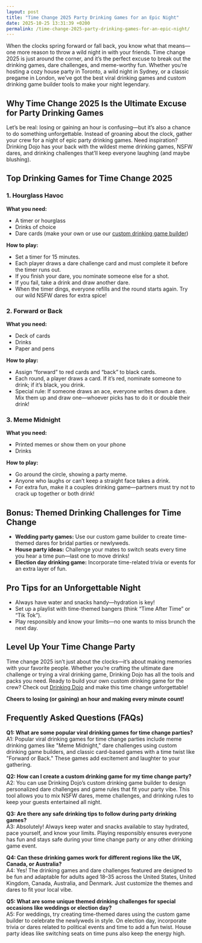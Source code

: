 ```yaml
---
layout: post
title: "Time Change 2025 Party Drinking Games for an Epic Night"
date: 2025-10-25 13:31:39 +0200
permalink: /time-change-2025-party-drinking-games-for-an-epic-night/
---
```

When the clocks spring forward or fall back, you know what that means—one more reason to throw a wild night in with your friends. Time change 2025 is just around the corner, and it’s the perfect excuse to break out the drinking games, dare challenges, and meme-worthy fun. Whether you’re hosting a cozy house party in Toronto, a wild night in Sydney, or a classic pregame in London, we’ve got the best viral drinking games and custom drinking game builder tools to make your night legendary.

## Why Time Change 2025 Is the Ultimate Excuse for Party Drinking Games

Let’s be real: losing or gaining an hour is confusing—but it’s also a chance to do something unforgettable. Instead of groaning about the clock, gather your crew for a night of epic party drinking games. Need inspiration? Drinking Dojo has your back with the wildest meme drinking games, NSFW dares, and drinking challenges that’ll keep everyone laughing (and maybe blushing).

## Top Drinking Games for Time Change 2025

### 1. **Hourglass Havoc**

**What you need:**  
- A timer or hourglass  
- Drinks of choice  
- Dare cards (make your own or use our [custom drinking game builder](https://drinkingdojo.com))

**How to play:**  
- Set a timer for 15 minutes.  
- Each player draws a dare challenge card and must complete it before the timer runs out.  
- If you finish your dare, you nominate someone else for a shot.  
- If you fail, take a drink and draw another dare.  
- When the timer dings, everyone refills and the round starts again. Try our wild NSFW dares for extra spice!

### 2. **Forward or Back**

**What you need:**  
- Deck of cards  
- Drinks  
- Paper and pens

**How to play:**  
- Assign “forward” to red cards and “back” to black cards.  
- Each round, a player draws a card. If it’s red, nominate someone to drink; if it’s black, you drink.  
- Special rule: If someone draws an ace, everyone writes down a dare. Mix them up and draw one—whoever picks has to do it or double their drink!

### 3. **Meme Midnight**

**What you need:**  
- Printed memes or show them on your phone  
- Drinks

**How to play:**  
- Go around the circle, showing a party meme.  
- Anyone who laughs or can’t keep a straight face takes a drink.  
- For extra fun, make it a couples drinking game—partners must try not to crack up together or both drink!

## Bonus: Themed Drinking Challenges for Time Change

- **Wedding party games:** Use our custom game builder to create time-themed dares for bridal parties or newlyweds.  
- **House party ideas:** Challenge your mates to switch seats every time you hear a time pun—last one to move drinks!  
- **Election day drinking game:** Incorporate time-related trivia or events for an extra layer of fun.

## Pro Tips for an Unforgettable Night

- Always have water and snacks handy—hydration is key!  
- Set up a playlist with time-themed bangers (think “Time After Time” or “Tik Tok”).  
- Play responsibly and know your limits—no one wants to miss brunch the next day.

## Level Up Your Time Change Party

Time change 2025 isn’t just about the clocks—it’s about making memories with your favorite people. Whether you’re crafting the ultimate dare challenge or trying a viral drinking game, Drinking Dojo has all the tools and packs you need. Ready to build your own custom drinking game for the crew? Check out [Drinking Dojo](https://drinkingdojo.com) and make this time change unforgettable!

**Cheers to losing (or gaining) an hour and making every minute count!**

## Frequently Asked Questions (FAQs)

**Q1: What are some popular viral drinking games for time change parties?**  
A1: Popular viral drinking games for time change parties include meme drinking games like "Meme Midnight," dare challenges using custom drinking game builders, and classic card-based games with a time twist like "Forward or Back." These games add excitement and laughter to your gathering.

**Q2: How can I create a custom drinking game for my time change party?**  
A2: You can use Drinking Dojo’s custom drinking game builder to design personalized dare challenges and game rules that fit your party vibe. This tool allows you to mix NSFW dares, meme challenges, and drinking rules to keep your guests entertained all night.

**Q3: Are there any safe drinking tips to follow during party drinking games?**  
A3: Absolutely! Always keep water and snacks available to stay hydrated, pace yourself, and know your limits. Playing responsibly ensures everyone has fun and stays safe during your time change party or any other drinking game event.

**Q4: Can these drinking games work for different regions like the UK, Canada, or Australia?**  
A4: Yes! The drinking games and dare challenges featured are designed to be fun and adaptable for adults aged 18–35 across the United States, United Kingdom, Canada, Australia, and Denmark. Just customize the themes and dares to fit your local vibe.

**Q5: What are some unique themed drinking challenges for special occasions like weddings or election day?**  
A5: For weddings, try creating time-themed dares using the custom game builder to celebrate the newlyweds in style. On election day, incorporate trivia or dares related to political events and time to add a fun twist. House party ideas like switching seats on time puns also keep the energy high.

<script type="application/ld+json">
{
  "@context": "https://schema.org",
  "@type": "BlogPosting",
  "headline": "Time Change 2025 Party Drinking Games for an Epic Night",
  "description": "Celebrate Time Change 2025 with epic party drinking games, dare challenges, and meme-worthy fun. Perfect for house parties and pregames across the US, UK, Canada, Australia, and Denmark.",
  "author": {
    "@type": "Person",
    "name": "Drinking Dojo",
    "description": "Welcome to the dojo of drinking games — where rules are made to be bent, dares get wild, and memes meet mayhem. Whether you're pregaming, throwing a wedding rager, or just vibing with friends, we’ve got the packs, dares, and custom tools to make it unforgettable."
  },
  "publisher": {
    "@type": "Person",
    "name": "Drinking Dojo"
  },
  "mainEntityOfPage": {
    "@type": "WebPage",
    "@id": "https://drinkingdojo.com"
  },
  "url": "https://drinkingdojo.com/time-change-2025-party-drinking-games",
  "datePublished": "2024-03-01",
  "dateModified": "2024-03-01",
  "keywords": "drinking games, party drinking games, custom drinking game builder, dare challenges, viral drinking games, meme drinking games, fortnite drinking game, inauguration day drinking game, NSFW dares, election day drinking game, wedding party games, couples drinking games, house party ideas, drinking challenges",
  "inLanguage": "en-US"
}
</script>

<script type="application/ld+json">
{
  "@context": "https://schema.org",
  "@type": "FAQPage",
  "mainEntity": [
    {
      "@type": "Question",
      "name": "What are some popular viral drinking games for time change parties?",
      "acceptedAnswer": {
        "@type": "Answer",
        "text": "Popular viral drinking games for time change parties include meme drinking games like \"Meme Midnight,\" dare challenges using custom drinking game builders, and classic card-based games with a time twist like \"Forward or Back.\" These games add excitement and laughter to your gathering."
      }
    },
    {
      "@type": "Question",
      "name": "How can I create a custom drinking game for my time change party?",
      "acceptedAnswer": {
        "@type": "Answer",
        "text": "You can use Drinking Dojo’s custom drinking game builder to design personalized dare challenges and game rules that fit your party vibe. This tool allows you to mix NSFW dares, meme challenges, and drinking rules to keep your guests entertained all night."
      }
    },
    {
      "@type": "Question",
      "name": "Are there any safe drinking tips to follow during party drinking games?",
      "acceptedAnswer": {
        "@type": "Answer",
        "text": "Absolutely! Always keep water and snacks available to stay hydrated, pace yourself, and know your limits. Playing responsibly ensures everyone has fun and stays safe during your time change party or any other drinking game event."
      }
    },
    {
      "@type": "Question",
      "name": "Can these drinking games work for different regions like the UK, Canada, or Australia?",
      "acceptedAnswer": {
        "@type": "Answer",
        "text": "Yes! The drinking games and dare challenges featured are designed to be fun and adaptable for adults aged 18–35 across the United States, United Kingdom, Canada, Australia, and Denmark. Just customize the themes and dares to fit your local vibe."
      }
    },
    {
      "@type": "Question",
      "name": "What are some unique themed drinking challenges for special occasions like weddings or election day?",
      "acceptedAnswer": {
        "@type": "Answer",
        "text": "For weddings, try creating time-themed dares using the custom game builder to celebrate the newlyweds in style. On election day, incorporate trivia or dares related to political events and time to add a fun twist. House party ideas like switching seats on time puns also keep the energy high."
      }
    }
  ]
}
</script>